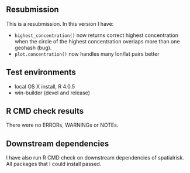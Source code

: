 ## Resubmission
This is a resubmission. In this version I have:

* `highest_concentration()` now returns correct highest concentration when the circle of the highest concentration overlaps more than one geohash (bug). 
* `plot.concentration()` now handles many lon/lat pairs better

## Test environments
* local OS X install, R 4.0.5
* win-builder (devel and release)

## R CMD check results
There were no ERRORs, WARNINGs or NOTEs. 

## Downstream dependencies
I have also run R CMD check on downstream dependencies of spatialrisk.
All packages that I could install passed.


